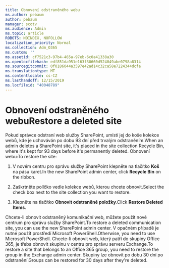 ```yaml
---
title: Obnovení odstraněného webu
ms.author: pebaum
author: pebaum
manager: scotv
ms.audience: Admin
ms.topic: article
ROBOTS: NOINDEX, NOFOLLOW
localization_priority: Normal
ms.collection: Adm_O365
ms.custom: ''
ms.assetid: cf7521c3-97b4-465a-97eb-6c0a41338a30
ms.openlocfilehash: edf851da951e163f30660d524049abe0798a8314
ms.sourcegitcommit: 0f0186044a3597e42ad14c32ca58e7224344dcfa
ms.translationtype: MT
ms.contentlocale: cs-CZ
ms.lasthandoff: 12/15/2019
ms.locfileid: "40048789"
---
```

# <a name="restore-a-deleted-site"></a><span data-ttu-id="4dc0e-102">Obnovení odstraněného webu</span><span class="sxs-lookup"><span data-stu-id="4dc0e-102">Restore a deleted site</span></span>

<span data-ttu-id="4dc0e-103">Pokud správce odstraní web služby SharePoint, umístí jej do koše kolekce webů, kde je uchováván po dobu 93 dní před trvalým odstraněním.</span><span class="sxs-lookup"><span data-stu-id="4dc0e-103">When an admin deletes a SharePoint site, it's placed in the site collection Recycle Bin, where it's kept for 93 days before it's permanently deleted.</span></span> <span data-ttu-id="4dc0e-104">Obnovení webu:</span><span class="sxs-lookup"><span data-stu-id="4dc0e-104">To restore the site:</span></span>
  
1. <span data-ttu-id="4dc0e-105">V novém centru pro správu služby SharePoint klepněte na tlačítko **Koš** na pásu karet.</span><span class="sxs-lookup"><span data-stu-id="4dc0e-105">In the new SharePoint admin center, click **Recycle Bin** on the ribbon.</span></span> 
    
2. <span data-ttu-id="4dc0e-106">Zaškrtněte políčko vedle kolekce webů, kterou chcete obnovit.</span><span class="sxs-lookup"><span data-stu-id="4dc0e-106">Select the check box next to the site collection you want to restore.</span></span>
    
3. <span data-ttu-id="4dc0e-107">Klepněte na tlačítko **Obnovit odstraněné položky**.</span><span class="sxs-lookup"><span data-stu-id="4dc0e-107">Click **Restore Deleted Items**.</span></span>
    
<span data-ttu-id="4dc0e-108">Chcete-li obnovit odstraněný komunikační web, můžete použít nové centrum pro správu služby SharePoint.</span><span class="sxs-lookup"><span data-stu-id="4dc0e-108">To restore a deleted communication site, you can use the new SharePoint admin center.</span></span> <span data-ttu-id="4dc0e-109">V opačném případě je nutné použít prostředí Microsoft PowerShell.</span><span class="sxs-lookup"><span data-stu-id="4dc0e-109">Otherwise, you need to use Microsoft PowerShell.</span></span> <span data-ttu-id="4dc0e-110">Chcete-li obnovit web, který patří do skupiny Office 365, je třeba obnovit skupinu v centru pro správu serveru Exchange.</span><span class="sxs-lookup"><span data-stu-id="4dc0e-110">To restore a site that belongs to an Office 365 group, you need to restore the group in the Exchange admin center.</span></span> <span data-ttu-id="4dc0e-111">Skupiny lze obnovit po dobu 30 dní po odstranění.</span><span class="sxs-lookup"><span data-stu-id="4dc0e-111">Groups can be restored for 30 days after they're deleted.</span></span>
  

